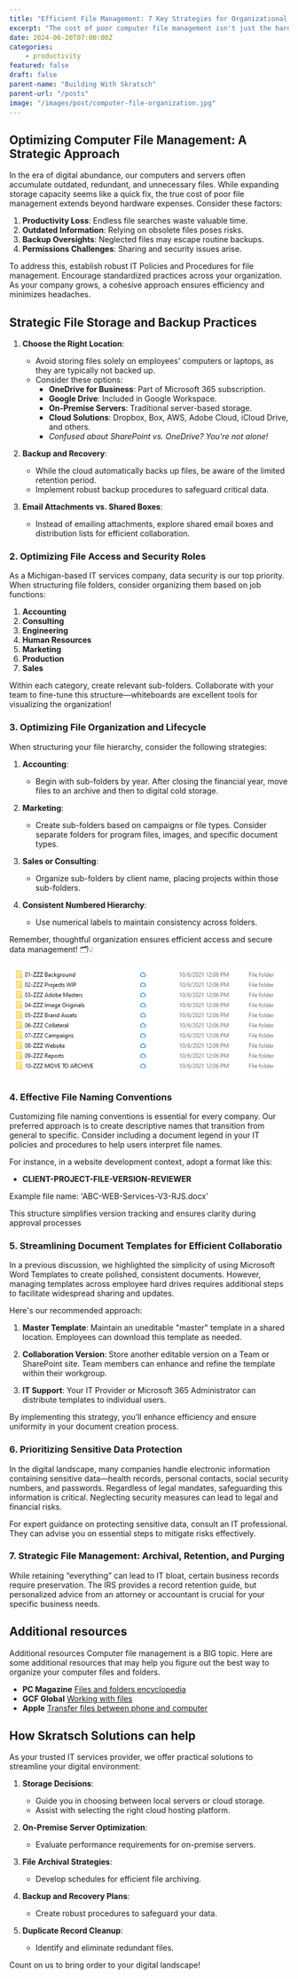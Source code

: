 ```yaml
---
title: "Efficient File Management: 7 Key Strategies for Organizational Success"
excerpt: "The cost of poor computer file management isn't just the hard costs of acquiring and maintaining additional digital storage space."
date: 2024-06-20T07:00:00Z
categories:
    - productivity
featured: false
draft: false
parent-name: "Building With Skratsch"
parent-url: "/posts"
image: "/images/post/computer-file-organization.jpg"
---
```


## Optimizing Computer File Management: A Strategic Approach

In the era of digital abundance, our computers and servers often accumulate outdated, redundant, and unnecessary files. While expanding storage capacity seems like a quick fix, the true cost of poor file management extends beyond hardware expenses. Consider these factors:

1. **Productivity Loss**: Endless file searches waste valuable time.
2. **Outdated Information**: Relying on obsolete files poses risks.
3. **Backup Oversights**: Neglected files may escape routine backups.
4. **Permissions Challenges**: Sharing and security issues arise.

To address this, establish robust IT Policies and Procedures for file management. Encourage standardized practices across your organization. As your company grows, a cohesive approach ensures efficiency and minimizes headaches.

## Strategic File Storage and Backup Practices

1. **Choose the Right Location**:
   - Avoid storing files solely on employees' computers or laptops, as they are typically not backed up.
   - Consider these options:
     - **OneDrive for Business**: Part of Microsoft 365 subscription.
     - **Google Drive**: Included in Google Workspace.
     - **On-Premise Servers**: Traditional server-based storage.
     - **Cloud Solutions**: Dropbox, Box, AWS, Adobe Cloud, iCloud Drive, and others.
     - *Confused about SharePoint vs. OneDrive? You're not alone!*

2. **Backup and Recovery**:
   - While the cloud automatically backs up files, be aware of the limited retention period.
   - Implement robust backup procedures to safeguard critical data.

3. **Email Attachments vs. Shared Boxes**:
   - Instead of emailing attachments, explore shared email boxes and distribution lists for efficient collaboration.

### 2\. Optimizing File Access and Security Roles

As a Michigan-based IT services company, data security is our top priority. When structuring file folders, consider organizing them based on job functions:

1. **Accounting**
2. **Consulting**
3. **Engineering**
4. **Human Resources**
5. **Marketing**
6. **Production**
7. **Sales**

Within each category, create relevant sub-folders. Collaborate with your team to fine-tune this structure—whiteboards are excellent tools for visualizing the organization!

### 3\. Optimizing File Organization and Lifecycle

When structuring your file hierarchy, consider the following strategies:

1. **Accounting**:
   - Begin with sub-folders by year. After closing the financial year, move files to an archive and then to digital cold storage.

2. **Marketing**:
   - Create sub-folders based on campaigns or file types. Consider separate folders for program files, images, and specific document types.

3. **Sales or Consulting**:
   - Organize sub-folders by client name, placing projects within those sub-folders.

4. **Consistent Numbered Hierarchy**:
   - Use numerical labels to maintain consistency across folders.

Remember, thoughtful organization ensures efficient access and secure data management! 🗂️💡

![Folder hierarchy for computer files ](/images/post/computer-files.webp)

### 4\. Effective File Naming Conventions

Customizing file naming conventions is essential for every company. Our preferred approach is to create descriptive names that transition from general to specific. Consider including a document legend in your IT policies and procedures to help users interpret file names.

For instance, in a website development context, adopt a format like this:

- **CLIENT-PROJECT-FILE-VERSION-REVIEWER**

Example file name: 'ABC-WEB-Services-V3-RJS.docx'

This structure simplifies version tracking and ensures clarity during approval processes

### 5\. Streamlining Document Templates for Efficient Collaboratio

In a previous discussion, we highlighted the simplicity of using Microsoft Word Templates to create polished, consistent documents. However, managing templates across employee hard drives requires additional steps to facilitate widespread sharing and updates.

Here's our recommended approach:

1. **Master Template**: Maintain an uneditable "master" template in a shared location. Employees can download this template as needed.

2. **Collaboration Version**: Store another editable version on a Team or SharePoint site. Team members can enhance and refine the template within their workgroup.

3. **IT Support**: Your IT Provider or Microsoft 365 Administrator can distribute templates to individual users.

By implementing this strategy, you’ll enhance efficiency and ensure uniformity in your document creation process.

### 6\. Prioritizing Sensitive Data Protection

In the digital landscape, many companies handle electronic information containing sensitive data—health records, personal contacts, social security numbers, and passwords. Regardless of legal mandates, safeguarding this information is critical. Neglecting security measures can lead to legal and financial risks.

For expert guidance on protecting sensitive data, consult an IT professional. They can advise you on essential steps to mitigate risks effectively.

### 7\. Strategic File Management: Archival, Retention, and Purging

While retaining “everything” can lead to IT bloat, certain business records require preservation. The IRS provides a record retention guide, but personalized advice from an attorney or accountant is crucial for your specific business needs.

## Additional resources

Additional resources
Computer file management is a BIG topic. Here are some additional resources that may help you figure out the best way to organize your computer files and folders.

- **PC Magazine** [Files and folders encyclopedia](https://www.pcmag.com/encyclopedia/term/files-vs-folders)
- **GCF Global** [Working with files](https://edu.gcfglobal.org/en/windowsbasics/working-with-files/1/)
- **Apple** [Transfer files between phone and computer](https://support.apple.com/guide/iphone/transfer-files-iphone-computer-iphf2d851b9/ios)

## How Skratsch Solutions can help

As your trusted IT services provider, we offer practical solutions to streamline your digital environment:

1. **Storage Decisions**:
   - Guide you in choosing between local servers or cloud storage.
   - Assist with selecting the right cloud hosting platform.

2. **On-Premise Server Optimization**:
   - Evaluate performance requirements for on-premise servers.

3. **File Archival Strategies**:
   - Develop schedules for efficient file archiving.

4. **Backup and Recovery Plans**:
   - Create robust procedures to safeguard your data.

5. **Duplicate Record Cleanup**:
   - Identify and eliminate redundant files.

Count on us to bring order to your digital landscape!
